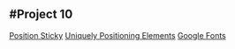 #Project 10
---
[Position Sticky](https://codepen.io/behshad/pen/WNEwQMN)
[Uniquely Positioning Elements](https://codepen.io/behshad/pen/KGrxMx)
[Google Fonts](https://fonts.google.com/)